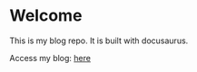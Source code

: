 # Welcome

This is my blog repo. It is built with docusaurus.

Access my blog: [here](https://bryan-wendt.com)

